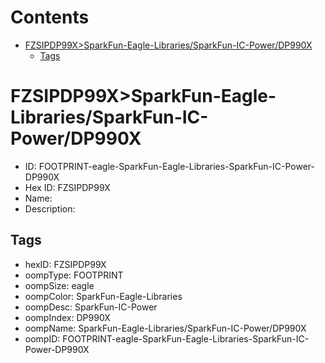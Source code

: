 



Contents
========

* [FZSIPDP99X>SparkFun-Eagle-Libraries/SparkFun-IC-Power/DP990X](#fzsipdp99xsparkfun-eagle-librariessparkfun-ic-powerdp990x)
	* [Tags](#tags)

# FZSIPDP99X>SparkFun-Eagle-Libraries/SparkFun-IC-Power/DP990X

- ID: FOOTPRINT-eagle-SparkFun-Eagle-Libraries-SparkFun-IC-Power-DP990X
- Hex ID: FZSIPDP99X
- Name: 
- Description: 

## Tags

- hexID: FZSIPDP99X
- oompType: FOOTPRINT
- oompSize: eagle
- oompColor: SparkFun-Eagle-Libraries
- oompDesc: SparkFun-IC-Power
- oompIndex: DP990X
- oompName: SparkFun-Eagle-Libraries/SparkFun-IC-Power/DP990X
- oompID: FOOTPRINT-eagle-SparkFun-Eagle-Libraries-SparkFun-IC-Power-DP990X
